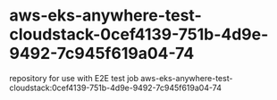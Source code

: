 # aws-eks-anywhere-test-cloudstack-0cef4139-751b-4d9e-9492-7c945f619a04-74
repository for use with E2E test job aws-eks-anywhere-test-cloudstack:0cef4139-751b-4d9e-9492-7c945f619a04-74
